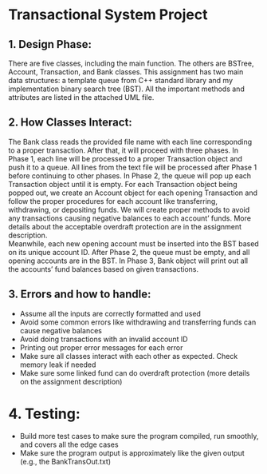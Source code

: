 # Transactional System Project

## 1. Design Phase:
There are five classes, including the main function. The others are BSTree, Account, Transaction, and Bank classes. This assignment has two main data structures: a template queue from C++ standard library and my implementation binary search tree (BST). All the important methods and attributes are listed in the attached UML file. 
## 2. How Classes Interact:
  The Bank class reads the provided file name with each line corresponding to a proper transaction. After that, it will proceed with three phases. In Phase 1, each line will be processed to a proper Transaction object and push it to a queue. All lines from the text file will be processed after Phase 1 before continuing to other phases. In Phase 2, the queue will pop up each Transaction object until it is empty. For each 
Transaction object being popped out, we create an Account object for each opening Transaction and follow the proper procedures for each account like transferring, withdrawing, or depositing funds. We will create proper methods to avoid any transactions causing negative balances to each account’ funds. More details about the acceptable overdraft protection are in the assignment description.  
  Meanwhile, each new opening account must be inserted into the BST based on its unique account ID. After Phase 2, the queue must be empty, and all opening accounts are in the BST. In Phase 3, Bank object will print out all the accounts’ fund balances based on given transactions.  
## 3. Errors and how to handle: 
* Assume all the inputs are correctly formatted and used 
*	Avoid some common errors like withdrawing and transferring funds can cause negative balances 
*	Avoid doing transactions with an invalid account ID 
*	Printing out proper error messages for each error 
*	Make sure all classes interact with each other as expected. Check memory leak if needed 
*	Make sure some linked fund can do overdraft protection (more details on the assignment description) 
# 4. Testing: 
*	Build more test cases to make sure the program compiled, run smoothly, and covers all the edge cases 
*	Make sure the program output is approximately like the given output (e.g., the BankTransOut.txt) 
